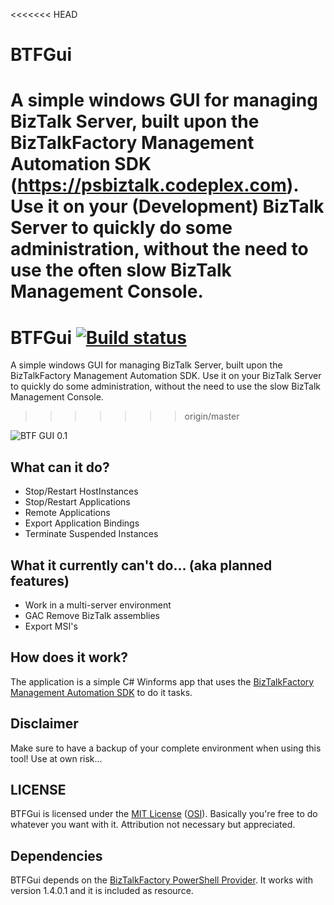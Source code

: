 <<<<<<< HEAD
# BTFGui
A simple windows GUI for managing BizTalk Server, built upon the BizTalkFactory Management Automation SDK (https://psbiztalk.codeplex.com).
Use it on your (Development) BizTalk Server to quickly do some administration, without the need to use the often slow BizTalk Management Console.
=======
# BTFGui [![Build status](https://ci.appveyor.com/api/projects/status/mdnke51a2p0590xw?svg=true)](https://ci.appveyor.com/project/joenmaes/btfgui)
A simple windows GUI for managing BizTalk Server, built upon the BizTalkFactory Management Automation SDK.
Use it on your BizTalk Server to quickly do some administration, without the need to use the slow BizTalk Management Console.
>>>>>>> origin/master

![BTF GUI 0.1](http://i.imgur.com/xRezISe.png)

## What can it do?

  * Stop/Restart HostInstances
  * Stop/Restart Applications
  * Remote Applications
  * Export Application Bindings
  * Terminate Suspended Instances

## What it currently can't do... (aka planned features)

 * Work in a multi-server environment
 * GAC Remove BizTalk assemblies
 * Export MSI's

## How does it work?
The application is a simple C# Winforms app that uses the [BizTalkFactory Management Automation SDK](https://psbiztalk.codeplex.com/#biztalkfactory_management_automation) to do it tasks.

## Disclaimer
Make sure to have a backup of your complete environment when using this tool! Use at own risk...

## LICENSE
BTFGui is licensed under the [MIT License](https://github.com/joenmaes/BTFGui/blob/master/LICENSE) ([OSI](http://www.opensource.org/licenses/mit-license.php)). Basically you're free to do whatever you want with it. Attribution not necessary but appreciated.

## Dependencies
BTFGui depends on the [BizTalkFactory PowerShell Provider](https://psbiztalk.codeplex.com). It works with version 1.4.0.1 and it is included as resource.
